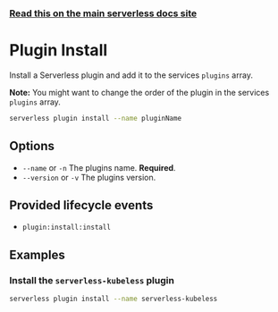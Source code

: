 <!--
title: Serverless Framework Commands - AWS Lambda - Plugin Install
menuText: Plugin Install
menuOrder: 19
description: Install a Serverless plugin
layout: Doc
-->

<!-- DOCS-SITE-LINK:START automatically generated  -->
### [Read this on the main serverless docs site](https://www.serverless.com/framework/docs/providers/aws/cli-reference/plugin-install)
<!-- DOCS-SITE-LINK:END -->

# Plugin Install

Install a Serverless plugin and add it to the services `plugins` array.

**Note:** You might want to change the order of the plugin in the services `plugins` array.

```bash
serverless plugin install --name pluginName
```

## Options
- `--name` or `-n` The plugins name. **Required**.
- `--version` or `-v` The plugins version.

## Provided lifecycle events
- `plugin:install:install`

## Examples

### Install the `serverless-kubeless` plugin

```bash
serverless plugin install --name serverless-kubeless
```
